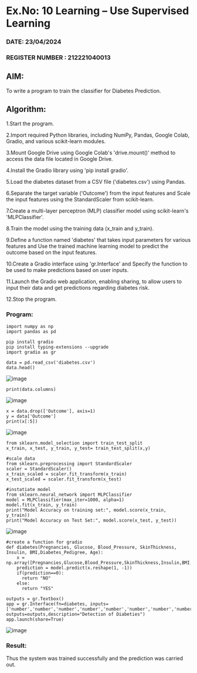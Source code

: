 # Ex.No: 10 Learning – Use Supervised Learning  

### DATE: 23/04/2024            

### REGISTER NUMBER : 212221040013

## AIM: 

To write a program to train the classifier for Diabetes Prediction.

##  Algorithm:

1.Start the program.

2.Import required Python libraries, including NumPy, Pandas, Google Colab, Gradio, and various scikit-learn modules.

3.Mount Google Drive using Google Colab's 'drive.mount()' method to access the data file located in Google Drive.

4.Install the Gradio library using 'pip install gradio'.

5.Load the diabetes dataset from a CSV file ('diabetes.csv') using Pandas.

6.Separate the target variable ('Outcome') from the input features and Scale the input features using the StandardScaler from scikit-learn.

7.Create a multi-layer perceptron (MLP) classifier model using scikit-learn's 'MLPClassifier'.

8.Train the model using the training data (x_train and y_train).

9.Define a function named 'diabetes' that takes input parameters for various features and Use the trained machine learning model to predict the outcome based on the input features.

10.Create a Gradio interface using 'gr.Interface' and Specify the function to be used to make predictions based on user inputs.

11.Launch the Gradio web application, enabling sharing, to allow users to input their data and get predictions regarding diabetes risk.

12.Stop the program.

### Program:
```
import numpy as np
import pandas as pd

pip install gradio
pip install typing-extensions --upgrade
import gradio as gr
```
```
data = pd.read_csv('diabetes.csv')
data.head()
```
![image](https://github.com/Anbuselvan04/AI_Lab_2023-24/assets/119410896/5769c7ba-260a-4d47-afec-c633efa6495e)

```
print(data.columns)
```
![image](https://github.com/Anbuselvan04/AI_Lab_2023-24/assets/119410896/f88d9a32-d0e2-4ee1-bd4b-9470debd021d)

```
x = data.drop(['Outcome'], axis=1)
y = data['Outcome']
print(x[:5])
```
![image](https://github.com/Anbuselvan04/AI_Lab_2023-24/assets/119410896/ff7ae4f8-6619-4d57-b3e2-c8fa3d67cb84)

```
from sklearn.model_selection import train_test_split
x_train, x_test, y_train, y_test= train_test_split(x,y)

#scale data
from sklearn.preprocessing import StandardScaler
scaler = StandardScaler()
x_train_scaled = scaler.fit_transform(x_train)
x_test_scaled = scaler.fit_transform(x_test)

#instatiate model
from sklearn.neural_network import MLPClassifier
model = MLPClassifier(max_iter=1000, alpha=1)
model.fit(x_train, y_train)
print("Model Accuracy on training set:", model.score(x_train, y_train))
print("Model Accuracy on Test Set:", model.score(x_test, y_test))
```
![image](https://github.com/Anbuselvan04/AI_Lab_2023-24/assets/119410896/60bcd502-3df1-411b-8063-29f5352cede5)

```
#create a function for gradio
def diabetes(Pregnancies, Glucose, Blood_Pressure, SkinThickness, Insulin, BMI,Diabetes_Pedigree, Age):
    x = np.array([Pregnancies,Glucose,Blood_Pressure,SkinThickness,Insulin,BMI,Diabetes_Pedigree,Age])
    prediction = model.predict(x.reshape(1, -1))
    if(prediction==0):
      return "NO"
    else:
      return "YES"

outputs = gr.Textbox()
app = gr.Interface(fn=diabetes, inputs=['number','number','number','number','number','number','number','number'], outputs=outputs,description="Detection of Diabeties")
app.launch(share=True)
```
![image](https://github.com/Anbuselvan04/AI_Lab_2023-24/assets/119410896/c097c01b-6e4c-4643-8a22-965fa22caee7)

### Result:
Thus the system was trained successfully and the prediction was carried out.
